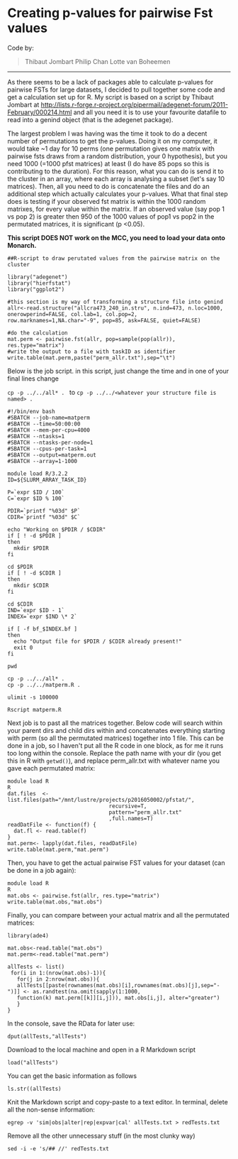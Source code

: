 Creating p-values for pairwise Fst values
===

Code by:
> Thibaut Jombart 
> Philip Chan 
> Lotte van Boheemen 

---

As there seems to be a lack of packages able to calculate p-values for
pairwise FSTs for large datasets, I decided to pull together some code
and get a calculation set up for R. My script is based on a script by Thibaut Jombart at
http://lists.r-forge.r-project.org/pipermail/adegenet-forum/2011-February/000214.html
and all you need it is to use your favourite datafile to read into a genind object
(that is the adegenet package). 

The largest problem I was having was the time it took to do a decent
number of permutations to get the p-values. Doing it on my computer,
it would take ~1 day for 10 perms (one permutation gives one matrix
with pairwise fsts draws from a random distribution, your 0
hypothesis), but you need 1000 (=1000 pfst matrices) at least (I do
have 85 pops so this is contributing to the duration). For this
reason, what you can do is send it to the cluster in an array, where
each array is analysing a subset (let's say 10 matrices). Then, all
you need to do is concatenate the files and do an additional step
which actually calculates your p-values. What that final step does is
testing if your observed fst matrix is within the 1000 random
matrixes, for every value within the matrix. If an observed value (say
pop 1 vs pop 2) is greater then 950 of the 1000 values of pop1 vs pop2
in the permutated matrices, it is significant (p <0.05).

**This script DOES NOT work on the MCC, you need to load your data onto Monarch.**

```
##R-script to draw perutated values from the pairwise matrix on the cluster

library("adegenet")
library("hierfstat")
library("ggplot2")

#this section is my way of transforming a structure file into genind
allr<-read.structure("allcra473_240_in.stru", n.ind=473, n.loc=1000, onerowperind=FALSE, col.lab=1, col.pop=2, row.marknames=1,NA.char="-9", pop=85, ask=FALSE, quiet=FALSE)

#do the calculation
mat.perm <- pairwise.fst(allr, pop=sample(pop(allr)), res.type="matrix")
#write the output to a file with taskID as identifier
write.table(mat.perm,paste("perm_allr.txt"),sep="\t")
```


Below is the job script. in this script, just change the time  and in one of your final lines change

```cp -p ../../all* . ``` to ```
cp -p ../../<whatever your structure file is named> . ```


```
#!/bin/env bash
#SBATCH --job-name=matperm
#SBATCH --time=50:00:00
#SBATCH --mem-per-cpu=4000
#SBATCH --ntasks=1
#SBATCH --ntasks-per-node=1
#SBATCH --cpus-per-task=1
#SBATCH --output=matperm.out
#SBATCH --array=1-1000

module load R/3.2.2
ID=${SLURM_ARRAY_TASK_ID}

P=`expr $ID / 100`
C=`expr $ID % 100`

PDIR=`printf "%03d" $P`
CDIR=`printf "%03d" $C`

echo "Working on $PDIR / $CDIR"
if [ ! -d $PDIR ]
then
  mkdir $PDIR
fi

cd $PDIR
if [ ! -d $CDIR ]
then
  mkdir $CDIR
fi

cd $CDIR
IND=`expr $ID - 1`
INDEX=`expr $IND \* 2`

if [ -f bf_$INDEX.bf ]
then
  echo "Output file for $PDIR / $CDIR already present!"
  exit 0
fi

pwd

cp -p ../../all* .
cp -p ../../matperm.R .

ulimit -s 100000

Rscript matperm.R 
```


Next job is to past all the matrices together. Below code will search
within your parent dirs and child dirs within and concatenates
everything starting with perm (so all the permutated matrices)
together into 1 file. This can be done in a job, so I haven't put all
the R code in one block, as for me it runs too long within the
console. Replace the path name with your dir (you get this in R with
```getwd()```), and replace perm_allr.txt with whatever name you gave
each permutated matrix:


```
module load R
R
dat.files  <- list.files(path="/mnt/lustre/projects/p2016050002/pfstat/",
                                recursive=T,
                                pattern="perm_allr.txt"
                                ,full.names=T)
readDatFile <- function(f) {
  dat.fl <- read.table(f) 
}
mat.perm<- lapply(dat.files, readDatFile)
write.table(mat.perm,"mat.perm")
```

Then, you have to get the actual pairwise FST values for your dataset (can be done in a job again):

```
module load R
R
mat.obs <- pairwise.fst(allr, res.type="matrix") 
write.table(mat.obs,"mat.obs")
```

Finally, you can compare between your actual matrix and all the permutated matrices:

```
library(ade4)

mat.obs<-read.table("mat.obs")
mat.perm<-read.table("mat.perm")

allTests <- list()
 for(i in 1:(nrow(mat.obs)-1)){
   for(j in 2:nrow(mat.obs)){
   allTests[[paste(rownames(mat.obs)[i],rownames(mat.obs)[j],sep="-")]] <- as.randtest(na.omit(sapply(1:1000, 
   function(k) mat.perm[[k]][i,j])), mat.obs[i,j], alter="greater")
   }
}
```

In the console, save the RData for later use:
```
dput(allTests,"allTests")
```

Download to the local machine and open in a R Markdown script

```
load("allTests")
```

You can get the basic information as follows

```
ls.str((allTests)
```

Knit the Markdown script and copy-paste to a text editor. In terminal, delete all the
non-sense information:

```
egrep -v 'sim|obs|alter|rep|expvar|cal' allTests.txt > redTests.txt
```

Remove all the other unnecessary stuff (in the most clunky way)
```
sed -i -e 's/## //' redTests.txt
```

